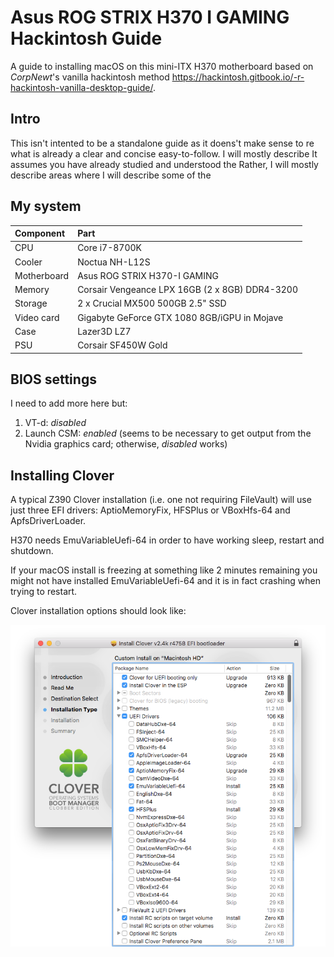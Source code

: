 # Asus ROG STRIX H370 I GAMING Hackintosh Guide
A guide to installing macOS on this mini-ITX H370 motherboard based on *CorpNewt*'s vanilla hackintosh method https://hackintosh.gitbook.io/-r-hackintosh-vanilla-desktop-guide/.

## Intro
This isn't intented to be a standalone guide as it doens't make sense to re what is already a clear and concise easy-to-follow. I will mostly describe It assumes you have already studied and understood the Rather, I will mostly describe areas where I will describe some of the 

## My system
|Component|Part|
|:-|:-|
| CPU | Core i7-8700K |
|Cooler|Noctua NH-L12S|
|Motherboard|Asus ROG STRIX H370-I GAMING|
|Memory|Corsair Vengeance LPX 16GB (2 x 8GB) DDR4-3200|
|Storage|2 x Crucial MX500 500GB 2.5" SSD|
|Video card|Gigabyte GeForce GTX 1080 8GB/iGPU in Mojave|
|Case|Lazer3D LZ7|
|PSU|Corsair SF450W Gold|

## BIOS settings
I need to add more here but:
1. VT-d: *disabled*
2. Launch CSM: *enabled* (seems to be necessary to get output from the Nvidia graphics card; otherwise, *disabled* works)

## Installing Clover
A typical Z390 Clover installation (i.e. one not requiring FileVault) will use just three EFI drivers: AptioMemoryFix, HFSPlus or VBoxHfs-64 and ApfsDriverLoader.

H370 needs EmuVariableUefi-64 in order to have working sleep, restart and shutdown.

If your macOS install is freezing at something like 2 minutes remaining you might not have installed EmuVariableUefi-64 and it is in fact crashing when trying to restart.

Clover installation options should look like:

![Clover installation options](https://github.com/Autocrit/Asus-ROG-STRIX-H370-I-GAMING-Hackintosh-Guide/blob/master/Clover%20install%20options%202.png "Clover installation options")
